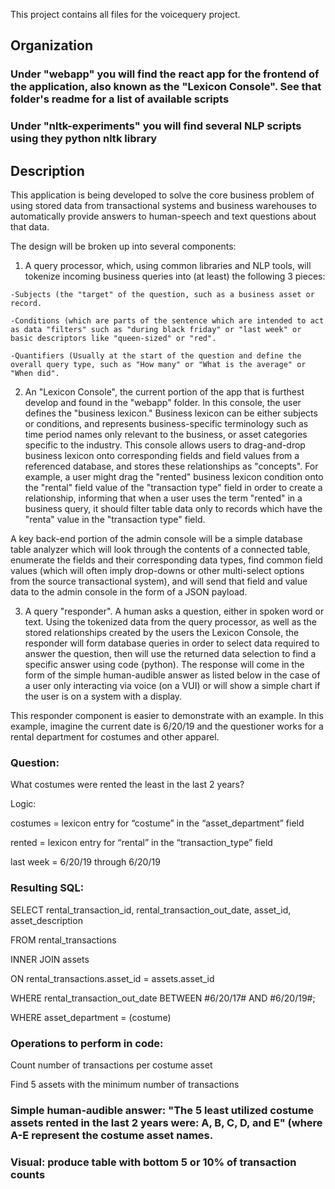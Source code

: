 This project contains all files for the voicequery project.

## Organization

### Under "webapp" you will find the react app for the frontend of the application, also known as the "Lexicon Console". See that folder's readme for a list of available scripts

### Under "nltk-experiments" you will find several NLP scripts using they python nltk library

## Description

This application is being developed to solve the core business problem of using stored data from transactional systems and business warehouses to automatically provide answers to human-speech and text questions about that data.

The design will be broken up into several components:
  1. A query processor, which, using common libraries and NLP tools, will tokenize incoming business queries into (at least) the following 3 pieces:
  
    -Subjects (the "target" of the question, such as a business asset or record.
    
    -Conditions (which are parts of the sentence which are intended to act as data "filters" such as "during black friday" or "last week" or basic descriptors like "queen-sized" or "red".
    
    -Quantifiers (Usually at the start of the question and define the overall query type, such as "How many" or "What is the average" or "When did".
    
    
  2. An "Lexicon Console", the current portion of the app that is furthest develop and found in the "webapp" folder.  In this console, the user defines the "business lexicon."  Business lexicon can be either subjects or conditions, and represents business-specific terminology such as time period names only relevant to the business, or asset categories specific to the industry.  This console allows users to drag-and-drop business lexicon onto corresponding fields and field values from a referenced database, and stores these relationships as "concepts".  For example, a user might drag the "rented" business lexicon condition onto the "rental" field value of the "transaction type" field in order to create a relationship, informing that when a user uses the term "rented" in a business query, it should filter table data only to records which have the "renta" value in the "transaction type" field.
  
  A key back-end portion of the admin console will be a simple database table analyzer which will look through the contents of a connected table, enumerate the fields and their corresponding data types, find common field values (which will often imply drop-downs or other multi-select options from the source transactional system), and will send that field and value data to the admin console in the form of a JSON payload.
  
  3. A query "responder".  A human asks a question, either in spoken word or text. Using the tokenized data from the query processor, as well as the stored relationships created by the users the Lexicon Console, the responder will form database queries in order to select data required to answer the question, then will use the returned data selection to find a specific answer using code (python).  The response will come in the form of the simple human-audible answer as listed below in the case of a user only interacting via voice (on a VUI) or will show a simple chart if the user is on a system with a display.
  
This responder component is easier to demonstrate with an example.  In this example, imagine the current date is 6/20/19 and the questioner works for a rental department for costumes and other apparel.


### Question:
What costumes were rented the least in the last 2 years?

Logic:

costumes = lexicon entry for “costume” in the “asset_department” field

rented = lexicon entry for “rental” in the “transaction_type” field 

last week = 6/20/19 through 6/20/19


### Resulting SQL:

SELECT rental_transaction_id, rental_transaction_out_date, asset_id, asset_description

FROM rental_transactions

INNER JOIN assets

ON rental_transactions.asset_id = assets.asset_id

WHERE rental_transaction_out_date BETWEEN #6/20/17# AND #6/20/19#;

WHERE asset_department = (costume)


### Operations to perform in code:

Count number of transactions per costume asset

Find 5 assets with the minimum number of transactions

### Simple human-audible answer: "The 5 least utilized costume assets rented in the last 2 years were: A, B, C, D, and E" (where A-E represent the costume asset names.

### Visual: produce table with bottom 5 or 10% of transaction counts

  
    

